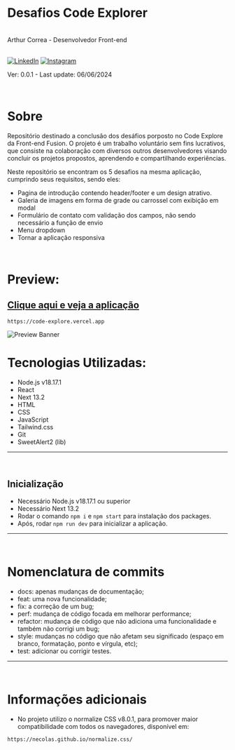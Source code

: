 <div markdown="1">

# Desafios Code Explorer

<br>
Arthur Correa - Desenvolvedor Front-end
<br><br>

[![LinkedIn](https://img.shields.io/badge/LinkedIn-000?style=for-the-badge&logo=linkedin&logoColor=0E76A8)](https://www.linkedin.com/in/arthurcorream/)
[![Instagram](https://img.shields.io/badge/Instagram-000?style=for-the-badge&logo=instagram)](https://www.instagram.com/arthurcoorrea/)

Ver: 0.0.1 - Last update: 06/06/2024

<br>

</div>

<div markdown="1">

# Sobre

Repositório destinado a conclusão dos desáfios porposto no Code Explore da Front-end Fusion. O projeto é um trabalho voluntário sem fins lucrativos, que consiste na colaboração com diversos outros desenvolvedores visando concluir os projetos propostos, aprendendo e compartilhando experiências.

Neste repositório se encontram os 5 desafios na mesma aplicação, cumprindo seus requisitos, sendo eles:

- Pagina de introdução contendo header/footer e um design atrativo.
- Galeria de imagens em forma de grade ou carrossel com exibição em modal
- Formulário de contato com validação dos campos, não sendo necessário a função de envio
- Menu dropdown
- Tornar a aplicação responsiva

<br>

# Preview:

## [Clique aqui e veja a aplicação](https://code-explore.vercel.app)

~~~
https://code-explore.vercel.app
~~~

<img alt="Preview Banner" src="./public/img/preview.png" />

<br>

# Tecnologias Utilizadas:
- Node.js v18.17.1
- React
- Next 13.2
- HTML
- CSS
- JavaScript
- Tailwind.css
- Git
- SweetAlert2 (lib)
---------

<br>

Inicialização
---------
- Necessário Node.js v18.17.1 ou superior
- Necessário Next 13.2
- Rodar o comando `npm i` e `npm start` para instalação dos packages.
- Após, rodar `npm run dev` para inicializar a aplicação.
---------
<br>

# Nomenclatura de commits
- docs: apenas mudanças de documentação;
- feat: uma nova funcionalidade;
- fix: a correção de um bug;
- perf: mudança de código focada em melhorar performance;
- refactor: mudança de código que não adiciona uma funcionalidade e também não corrigi um bug;
- style: mudanças no código que não afetam seu significado (espaço em branco, formatação, ponto e vírgula, etc);
- test: adicionar ou corrigir testes.
  
---------

<br>

# Informações adicionais

- No projeto utilizo o normalize CSS v8.0.1, para promover maior compatibilidade com todos os navegadores, disponível em:
~~~
https://necolas.github.io/normalize.css/
~~~
